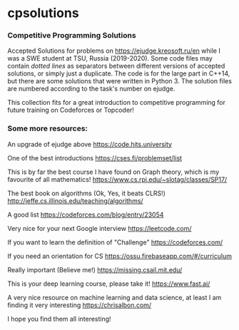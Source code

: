 # cpsolutions

### Competitive Programming Solutions
Accepted Solutions for problems on https://ejudge.kreosoft.ru/en while I was a SWE student at TSU, Russia (2019-2020). Some code files may contain *dotted lines* as separators between different versions of accepted solutions, or simply just a duplicate. The code is for the large part in C++14, but there are some solutions that were written in Python 3. The solution files are numbered according to the task's number on ejudge.

This collection fits for a great introduction to competitive programming for future training on Codeforces or Topcoder!

### Some more resources:

An upgrade of ejudge above https://code.hits.university

One of the best introductions https://cses.fi/problemset/list

This is by far the best course I have found on Graph theory, which is my favourite of all mathematics! https://www.cs.rpi.edu/~slotag/classes/SP17/

The best book on algorithms (Ok, Yes, it beats CLRS!) http://jeffe.cs.illinois.edu/teaching/algorithms/

A good list https://codeforces.com/blog/entry/23054

Very nice for your next Google interview https://leetcode.com/

If you want to learn the definition of "Challenge" https://codeforces.com/

If you need an orientation for CS https://ossu.firebaseapp.com/#/curriculum

Really important (Believe me!) https://missing.csail.mit.edu/

This is your deep learning course, please take it! https://www.fast.ai/

A very nice resource on machine learning and data science, at least I am finding it very interesting https://chrisalbon.com/

I hope you find them all interesting!
